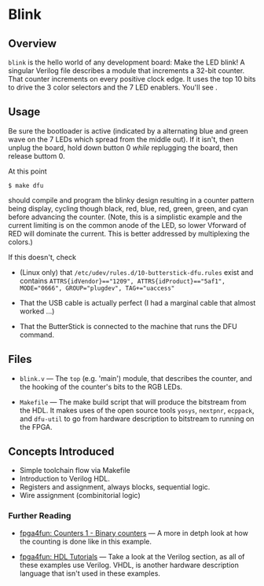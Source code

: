# Blink

## Overview

`blink` is the hello world of any development board: Make the LED
blink!  A singular Verilog file describes a module that increments a
32-bit counter.  That counter increments on every positive clock
edge. It uses the top 10 bits to drive the 3 color selectors and the 7
LED enablers.  You'll see <something>.

## Usage

Be sure the bootloader is active (indicated by a alternating blue and
green wave on the 7 LEDs which spread from the middle out).  If it
isn't, then unplug the board, hold down button 0 *while* replugging
the board, then release buttom 0.

At this point

```
$ make dfu
```

should compile and program the blinky design resulting in a counter
pattern being display, cycling though black, red, blue, red, green,
green, and cyan before advancing the counter.  (Note, this is a
simplistic example and the current limiting is on the common anode of
the LED, so lower Vforward of RED will dominate the current.  This is
better addressed by multiplexing the colors.)


If this doesn't, check

 * (Linux only) that `/etc/udev/rules.d/10-butterstick-dfu.rules` exist and contains
   `ATTRS{idVendor}=="1209", ATTRS{idProduct}=="5af1", MODE="0666", GROUP="plugdev", TAG+="uaccess"`

 * That the USB cable is actually perfect (I had a marginal cable that almost worked ...)

 * That the ButterStick is connected to the machine that runs the DFU command.

## Files

- `blink.v` — The `top` (e.g. 'main') module, that describes the
  counter, and the hooking of the counter's bits to the RGB LEDs.

- `Makefile` — The make build script that will produce the bitstream
  from the HDL. It makes uses of the open source tools `yosys`,
  `nextpnr`, `ecppack`, and `dfu-util` to go from hardware description
  to bitstream to running on the FPGA.

## Concepts Introduced

- Simple toolchain flow via Makefile
- Introduction to Verilog HDL.
- Registers and assignment, always blocks, sequential logic.
- Wire assignment (combinitorial logic)

### Further Reading

- [fpga4fun: Counters 1 - Binary
  counters](https://www.fpga4fun.com/Counters1.html) — A more in detph
  look at how the counting is done like in this example.

- [fpga4fun: HDL
  Tutorials](https://www.fpga4fun.com/HDLtutorials.html) — Take a look
  at the Verilog section, as all of these examples use Verilog. VHDL,
  is another hardware description language that isn't used in these
  examples.
